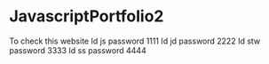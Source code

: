 # JavascriptPortfolio2
To check this website
Id js password 1111
Id jd password 2222
Id stw password 3333
Id ss password 4444
